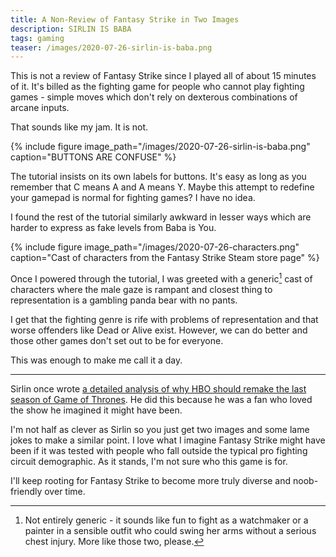 ```yaml
---
title: A Non-Review of Fantasy Strike in Two Images
description: SIRLIN IS BABA
tags: gaming
teaser: /images/2020-07-26-sirlin-is-baba.png
---
```


This is not a review of Fantasy Strike since I played all of about 15 minutes of it. It's billed as the fighting game for people who cannot play fighting games - simple moves which don't rely on dexterous combinations of arcane inputs.

That sounds like my jam. It is not.

{% include figure image_path="/images/2020-07-26-sirlin-is-baba.png" caption="BUTTONS ARE CONFUSE" %}

The tutorial insists on its own labels for buttons. It's easy as long as you remember that C means A and A means Y. Maybe this attempt to redefine your gamepad is normal for fighting games? I have no idea.

I found the rest of the tutorial similarly awkward in lesser ways which are harder to express as fake levels from Baba is You.

{% include figure image_path="/images/2020-07-26-characters.png" caption="Cast of characters from the Fantasy Strike Steam store page" %}

Once I powered through the tutorial, I was greeted with a generic[^1] cast of characters where the male gaze is rampant and closest thing to representation is a gambling panda bear with no pants.

I get that the fighting genre is rife with problems of representation and that worse offenders like Dead or Alive exist. However, we can do better and those other games don't set out to be for everyone.

This was enough to make me call it a day.

---

Sirlin once wrote [a detailed analysis of why HBO should remake the last season of Game of Thrones](http://www.sirlin.net/posts/game-of-thrones-what-went-wrong). He did this because he was a fan who loved the show he imagined it might have been.

I'm not half as clever as Sirlin so you just get two images and some lame jokes to make a similar point. I love what I imagine Fantasy Strike might have been if it was tested with people who fall outside the typical pro fighting circuit demographic. As it stands, I'm not sure who this game is for.

I'll keep rooting for Fantasy Strike to become more truly diverse and noob-friendly over time.

[^1]: Not entirely generic - it sounds like fun to fight as a watchmaker or a painter in a sensible outfit who could swing her arms without a serious chest injury. More like those two, please.